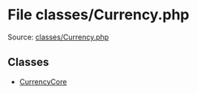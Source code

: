 File classes/Currency.php
=========

Source: [classes/Currency.php](https://github.com/PrestaShop/PrestaShop/blob/1.6.1.1/classes/Currency.php)


Classes
-------

* [CurrencyCore](class.CurrencyCore.md)

